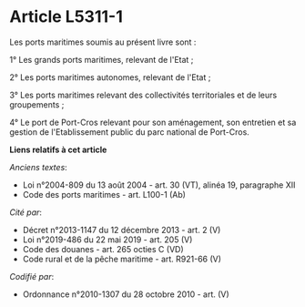 # Article L5311-1

Les ports maritimes soumis au présent livre sont :

1° Les grands ports maritimes, relevant de l'Etat ;

2° Les ports maritimes autonomes, relevant de l'Etat ;

3° Les ports maritimes relevant des collectivités territoriales et de leurs groupements ;

4° Le port de Port-Cros relevant pour son aménagement, son entretien et sa gestion de l'Etablissement public du parc national
de Port-Cros.

**Liens relatifs à cet article**

_Anciens textes_:

  - Loi n°2004-809 du 13 août 2004 - art. 30 (VT), alinéa 19, paragraphe XII
  - Code des ports maritimes - art. L100-1 (Ab)

_Cité par_:

  - Décret n°2013-1147 du 12 décembre 2013 - art. 2 (V)
  - Loi n°2019-486 du 22 mai 2019 - art. 205 (V)
  - Code des douanes - art. 265 octies C (VD)
  - Code rural et de la pêche maritime - art. R921-66 (V)

_Codifié par_:

  - Ordonnance n°2010-1307 du 28 octobre 2010 - art. (V)
